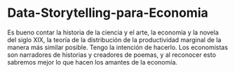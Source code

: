 # Data-Storytelling-para-Economia
Es bueno contar la historia de la ciencia y el arte, la economía y la novela del siglo XIX, la teoría de la distribución de la productividad marginal de la manera más similar posible. Tengo la intención de hacerlo. Los economistas son narradores de historias y creadores de poemas, y al reconocer esto sabremos mejor lo que hacen los amantes de la economía.
